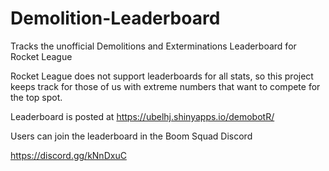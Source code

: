 # Demolition-Leaderboard
Tracks the unofficial Demolitions and Exterminations Leaderboard for Rocket League

Rocket League does not support leaderboards for all stats, 
so this project keeps track for those of us with extreme numbers that want to compete for the top spot.

Leaderboard is posted at https://ubelhj.shinyapps.io/demobotR/

Users can join the leaderboard in the Boom Squad Discord

https://discord.gg/kNnDxuC